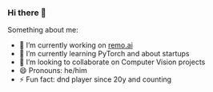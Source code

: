 ### Hi there 👋
Something about me:

- 🔭 I’m currently working on [remo.ai](http://remo.ai)
- 🌱 I’m currently learning PyTorch and about startups
- 👯 I’m looking to collaborate on Computer Vision projects
- 😄 Pronouns: he/him
- ⚡ Fun fact: dnd player since 20y and counting 


<!--
**drewlr/drewlr** is a ✨ _special_ ✨ repository because its `README.md` (this file) appears on your GitHub profile.

Here are some ideas to get you started:

- 🔭 I’m currently working on ...
- 🌱 I’m currently learning ...
- 👯 I’m looking to collaborate on ...
- 🤔 I’m looking for help with ...
- 💬 Ask me about ...
- 📫 How to reach me: ...
- 😄 Pronouns: ...
- ⚡ Fun fact: ...
-->
